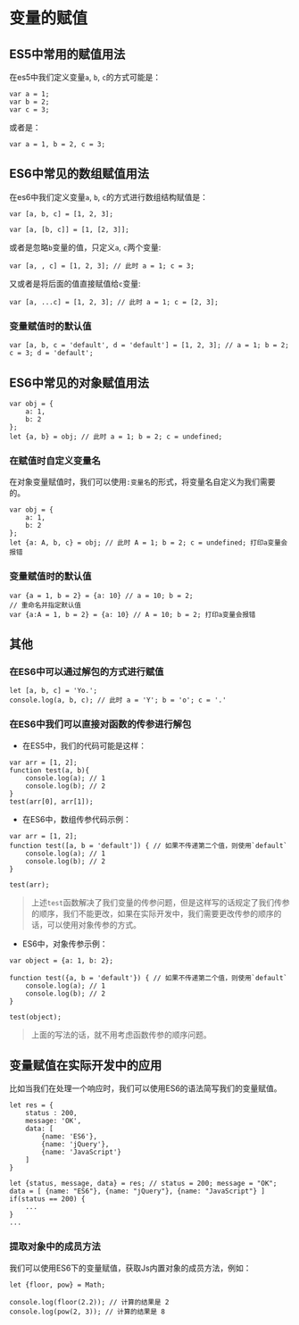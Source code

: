 # 变量的赋值

## ES5中常用的赋值用法

在es5中我们定义变量`a`, `b`, `c`的方式可能是：

```
var a = 1;
var b = 2;
var c = 3;
```

或者是：

```
var a = 1, b = 2, c = 3;
```

## ES6中常见的数组赋值用法

在es6中我们定义变量`a`, `b`, `c`的方式进行数组结构赋值是：

```
var [a, b, c] = [1, 2, 3];

var [a, [b, c]] = [1, [2, 3]];
```

或者是忽略`b`变量的值，只定义`a`, `c`两个变量:

```
var [a, , c] = [1, 2, 3]; // 此时 a = 1; c = 3;
```

又或者是将后面的值直接赋值给`c`变量:

```
var [a, ...c] = [1, 2, 3]; // 此时 a = 1; c = [2, 3];
```

### 变量赋值时的默认值

```
var [a, b, c = 'default', d = 'default'] = [1, 2, 3]; // a = 1; b = 2; c = 3; d = 'default';
```

## ES6中常见的对象赋值用法

```
var obj = {
    a: 1,
    b: 2
};
let {a, b} = obj; // 此时 a = 1; b = 2; c = undefined;
```

### 在赋值时自定义变量名

在对象变量赋值时，我们可以使用`:变量名`的形式，将变量名自定义为我们需要的。

```
var obj = {
    a: 1,
    b: 2
};
let {a: A, b, c} = obj; // 此时 A = 1; b = 2; c = undefined; 打印a变量会报错 
```

### 变量赋值时的默认值

```
var {a = 1, b = 2} = {a: 10} // a = 10; b = 2;
// 重命名并指定默认值
var {a:A = 1, b = 2} = {a: 10} // A = 10; b = 2; 打印a变量会报错
```

## 其他

### 在ES6中可以通过解包的方式进行赋值

```
let [a, b, c] = 'Yo.';
console.log(a, b, c); // 此时 a = 'Y'; b = 'o'; c = '.'
```


### 在ES6中我们可以直接对函数的传参进行解包

- 在ES5中，我们的代码可能是这样：

```
var arr = [1, 2];
function test(a, b){
    console.log(a); // 1
    console.log(b); // 2
}
test(arr[0], arr[1]);
```

- 在ES6中，数组传参代码示例：

```
var arr = [1, 2];
function test([a, b = 'default']) { // 如果不传递第二个值，则使用`default`
    console.log(a); // 1
    console.log(b); // 2
}

test(arr);
```

> 上述`test`函数解决了我们变量的传参问题，但是这样写的话规定了我们传参的顺序，我们不能更改，如果在实际开发中，我们需要更改传参的顺序的话，可以使用对象传参的方式。

- ES6中，对象传参示例：

```
var object = {a: 1, b: 2};

function test({a, b = 'default'}) { // 如果不传递第二个值，则使用`default`
    console.log(a); // 1
    console.log(b); // 2
}

test(object);
```
> 上面的写法的话，就不用考虑函数传参的顺序问题。


## 变量赋值在实际开发中的应用

比如当我们在处理一个响应时，我们可以使用ES6的语法简写我们的变量赋值。

```
let res = {
    status : 200,
    message: 'OK',
    data: [
        {name: 'ES6'},
        {name: 'jQuery'},
        {name: 'JavaScript'}
    ]
}

let {status, message, data} = res; // status = 200; message = "OK"; data = [ {name: "ES6"}, {name: "jQuery"}, {name: "JavaScript"} ]
if(status == 200) {
    ...
}
...
```

### 提取对象中的成员方法

我们可以使用ES6下的变量赋值，获取Js内置对象的成员方法，例如：

```
let {floor, pow} = Math;

console.log(floor(2.2)); // 计算的结果是 2
console.log(pow(2, 3)); // 计算的结果是 8
```
